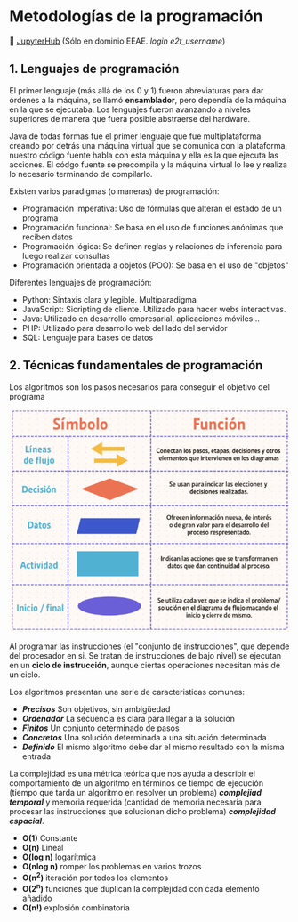 # Metodologías de la programación

:link: [JupyterHub](https://bb.eeae.es/hub/login?next=%2Fhub%2F) (Sólo en dominio EEAE. *login e2t_username*)

## 1. Lenguajes de programación
El primer lenguaje (más allá de los 0 y 1) fueron abreviaturas para dar órdenes a la máquina, se llamó **ensamblador**, pero dependía de la máquina en la que se ejecutaba. Los lenguajes fueron avanzando a niveles superiores de manera que fuera posible abstraerse del hardware.

Java de todas formas fue el primer lenguaje que fue multiplataforma creando por detrás una máquina virtual que se comunica con la plataforma, nuestro código fuente habla con esta máquina y ella es la que ejecuta las acciones. El códgo fuente se precompila y la máquina virtual lo lee y realiza lo necesario terminando de compilarlo.

Existen varios paradigmas (o maneras) de programación:
+ Programación imperativa: Uso de fórmulas que alteran el estado de un programa
+ Programación funcional: Se basa en el uso de funciones anónimas que reciben datos
+ Programación lógica: Se definen reglas y relaciones de inferencia para luego realizar consultas
+ Programación orientada a objetos (POO): Se basa en el uso de "objetos"

Diferentes lenguajes de programación:
+ Python: Sintaxis clara y legible. Multiparadigma
+ JavaScript: Sicripting de cliente. Utilizado para hacer webs interactivas.
+ Java: Utilizado en desarrollo empresarial, aplicaciones móviles...
+ PHP: Utilizado para desarrollo web del lado del servidor
+ SQL: Lenguaje para bases de datos

## 2. Técnicas fundamentales de programación
Los algoritmos son los pasos necesarios para conseguir el objetivo del programa

![Simbologia algoritmos](https://github.com/13sauca13/PRG/blob/master/Recursos/Simbolos%20diagramas%20de%20flujo.PNG)

Al programar las instrucciones (el "conjunto de instrucciones", que depende del procesador en si. Se tratan de instrucciones de bajo nivel) se ejecutan en un **ciclo de instrucción**, aunque ciertas operaciones necesitan más de un ciclo.

Los algoritmos presentan una serie de caracteristicas comunes:
+ ***Precisos*** Son objetivos, sin ambigüedad
+ ***Ordenador*** La secuencia es clara para llegar a la solución
+ ***Finitos*** Un conjunto determinado de pasos
+ ***Concretos*** Una solución determinada a una situación determinada
+ ***Definido*** El mismo algoritmo debe dar el mismo resultado con la misma entrada

La complejidad es una métrica teórica que nos ayuda a describir el comportamiento de un algoritmo en términos de tiempo de ejecución (tiempo que tarda un algoritmo en resolver un problema) ***complejiad temporal*** y memoria requerida (cantidad de memoria necesaria para procesar las instrucciones que solucionan dicho problema) ***complejidad espacial***.
+ **O(1)** Constante
+ **O(n)** Lineal
+ **O(log n)** logarítmica
+ **O(nlog n)** romper los problemas en varios trozos
+ **O(n<sup>2</sup>)** iteración por todos los elementos
+ **O(2<sup>n</sup>)** funciones que duplican la complejidad con cada elemento añadido
+ **O(n!)** explosión combinatoria
